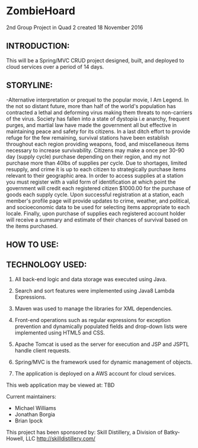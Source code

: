 # ZombieHoard
2nd Group Project in Quad 2 created 18 November 2016

INTRODUCTION:
--------------------
This will be a Spring/MVC CRUD project designed, built, and deployed to cloud services over a period of 14 days.

STORYLINE:
--------------------

-Alternative interpretation or prequel to the popular movie, I Am Legend.  In the not so distant future, more than half of the world's population has contracted a lethal and deforming virus making them threats to non-carriers of the virus.  Society has fallen into a state of dystopia i.e anarchy, frequent purges, and martial law have made the government all but effective in maintaining peace and safety for its citizens.  In a last ditch effort to provide refuge for the few remaining, survival stations have been establish throughout each region providing weapons, food, and miscellaneous items necessary to increase survivability.  Citizens may make a once per 30-90 day (supply cycle) purchase depending on their region, and my not purchase more than 40lbs of supplies per cycle.  Due to shortages, limited resupply, and crime it is up to each citizen to strategically purchase items relevant to their geographic area.  In order to access supplies at a station you must register with a valid form of identification at which point the government will credit each registered citizen $1000.00 for the purchase of goods each supply cycle.  Upon successful registration at a station, each member's profile page will provide updates to crime, weather, and political, and socioeconomic data to be used for selecting items appropriate to each locale.  Finally, upon purchase of supplies each registered account holder will receive a summary and estimate of their chances of survival based on the items purchased.


HOW TO USE:
---------------------



TECHNOLOGY USED:
-----------------
1.  All back-end logic and data storage was executed using Java.

2.  Search and sort features were implemented using Java8 Lambda Expressions.

3.  Maven was used to manage the libraries for XML dependencies.

4.  Front-end operations such as regular expressions for exception prevention and dynamically populated fields and drop-down lists were implemented using HTML5 and CSS.

5.  Apache Tomcat is used as the server for execution and JSP and JSPTL handle client requests.

6.  Spring/MVC is the framework used for dynamic management of objects.

7.  The application is deployed on a AWS account for cloud services.

This web application may be viewed at: TBD

Current maintainers:
 * Michael Williams
 * Jonathan Borgia
 * Brian Ipock

This project has been sponsored by:
Skill Distillery, a Division of Batky-Howell, LLC
http://skilldistillery.com/
